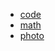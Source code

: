 
* [code](https://mhenderson.github.io/mjhdev/)
* [math](https://mhenderson.github.io/mjhmath/)
* [photo](https://mhenderson.github.io/mjhphoto/)

